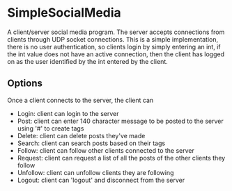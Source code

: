 # SimpleSocialMedia
A client/server social media program. The server accepts connections from clients through UDP socket connections. This is a simple implementation, there is no user authentication, so clients login by simply entering an int, if the int value does not have an active connection, then the client has logged on as the user identified by the int entered by the client.
## Options
Once a client connects to the server, the client can
- Login: client can login to the server
- Post: client can enter 140 character message to be posted to the server using '#' to create tags
- Delete: client can delete posts they've made
- Search: client can search posts based on their tags
- Follow: client can follow other clients connected to the server
- Request: client can request a list of all the posts of the other clients they follow
- Unfollow: client can unfollow clients they are following
- Logout: client can 'logout' and disconnect from the server
